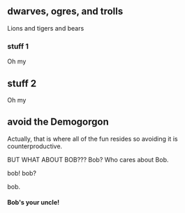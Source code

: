 ## dwarves, ogres, and trolls
Lions and tigers and bears

### stuff 1
Oh my

## stuff 2
Oh my

## avoid the Demogorgon
Actually, that is where all of the fun resides so avoiding it is counterproductive. 



BUT WHAT ABOUT BOB???
Bob? Who cares about Bob. 

bob!
bob?

bob.

#### Bob's your uncle!

